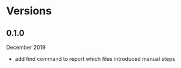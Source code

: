 # Versions

## 0.1.0

December 2019

- add find command to report which files introduced manual steps
